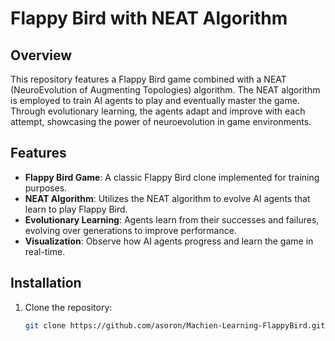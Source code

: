 # Flappy Bird with NEAT Algorithm

## Overview

This repository features a Flappy Bird game combined with a NEAT (NeuroEvolution of Augmenting Topologies) algorithm. The NEAT algorithm is employed to train AI agents to play and eventually master the game. Through evolutionary learning, the agents adapt and improve with each attempt, showcasing the power of neuroevolution in game environments.

## Features

- **Flappy Bird Game**: A classic Flappy Bird clone implemented for training purposes.
- **NEAT Algorithm**: Utilizes the NEAT algorithm to evolve AI agents that learn to play Flappy Bird.
- **Evolutionary Learning**: Agents learn from their successes and failures, evolving over generations to improve performance.
- **Visualization**: Observe how AI agents progress and learn the game in real-time.

## Installation

1. Clone the repository:
   ```bash
   git clone https://github.com/asoron/Machien-Learning-FlappyBird.git
